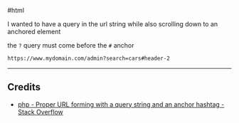 #html 

I wanted to have a query in the url string while also scrolling down to an anchored element

the  `?` query must  come before the `#` anchor

```html
https://www.mydomain.com/admin?search=cars#header-2
```

---
## Credits
- [php - Proper URL forming with a query string and an anchor hashtag - Stack Overflow](https://stackoverflow.com/questions/12682952/proper-url-forming-with-a-query-string-and-an-anchor-hashtag)
